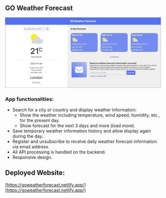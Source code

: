 ## GO Weather Forecast
![App overview](document/main_page.jpg)
### App functionalities:
- Search for a city or country and display weather information:
  - Show the weather including temperature, wind speed, humidity, etc., for the present day.
  - Show forecast for the next 3 days and more (load more).
- Save temporary weather information history and allow display again during the day.
- Register and unsubscribe to receive daily weather forecast information via email address.
- All API processing is handled on the backend.
- Responsive design.

## Deployed Website:
[https://goweatherforecast.netlify.app/](https://goweatherforecast.netlify.app/)
